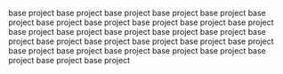 base project 
base project 
base project 
base project 
base project 
base project 
base project 
base project 
base project 
base project 
base project 
base project 
base project 
base project 
base project 
base project 
base project 
base project 
base project 
base project 
base project 
base project 
base project 
base project 
base project 
base project 
base project 
base project 
base project 
base project 


